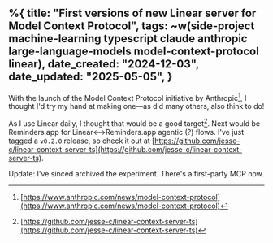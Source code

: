 %{
    title: "First versions of new Linear server for Model Context Protocol",
    tags: ~w(side-project machine-learning typescript claude anthropic large-language-models model-context-protocol linear),
    date_created: "2024-12-03",
    date_updated: "2025-05-05",
}
---
With the launch of the Model Context Protocol initiative by Anthropic[^1], I thought I'd try my hand at making one—as did many others, also think to do!

As I use Linear daily, I thought that would be a good target[^2]. Next would be Reminders.app for Linear⟷Reminders.app agentic (?) flows. I've just tagged a `v0.2.0` release, so check it out at [https://github.com/jesse-c/linear-context-server-ts](https://github.com/jesse-c/linear-context-server-ts).

Update: I've sinced archived the experiment. There's a first-party MCP now.

[^1]: [https://www.anthropic.com/news/model-context-protocol](https://www.anthropic.com/news/model-context-protocol)
[^2]: [https://github.com/jesse-c/linear-context-server-ts](https://github.com/jesse-c/linear-context-server-ts)
